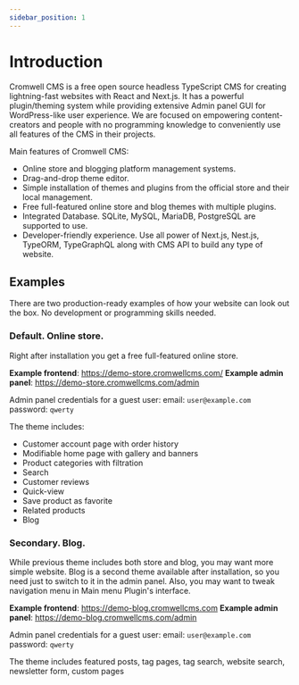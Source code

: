 ```yaml
---
sidebar_position: 1
---
```


# Introduction

Cromwell CMS is a free open source headless TypeScript CMS for creating lightning-fast websites with React and Next.js. It has a powerful plugin/theming system while providing extensive Admin panel GUI for WordPress-like user experience. 
We are focused on empowering content-creators and people with no programming knowledge to conveniently use all features of the CMS in their projects.

Main features of Cromwell CMS:
- Online store and blogging platform management systems.
- Drag-and-drop theme editor.
- Simple installation of themes and plugins from the official store and their local management.
- Free full-featured online store and blog themes with multiple plugins.
- Integrated Database. SQLite, MySQL, MariaDB, PostgreSQL are supported to use.
- Developer-friendly experience. Use all power of Next.js, Nest.js, TypeORM, TypeGraphQL along with CMS API to build any type of website.  

## Examples

There are two production-ready examples of how your website can look out the box. No development or programming skills needed.

### Default. Online store.

Right after installation you get a free full-featured online store.

**Example frontend**: https://demo-store.cromwellcms.com/
**Example admin panel**: https://demo-store.cromwellcms.com/admin

Admin panel credentials for a guest user:
email: `user@example.com`
password: `qwerty`

The theme includes:
- Customer account page with order history
- Modifiable home page with gallery and banners
- Product categories with filtration
- Search
- Customer reviews
- Quick-view
- Save product as favorite
- Related products
- Blog

### Secondary. Blog.

While previous theme includes both store and blog, you may want more simple website. Blog is a second theme available after installation, so you need just to switch to it in the admin panel. Also, you may want to tweak navigation menu in Main menu Plugin's interface.

**Example frontend**: https://demo-blog.cromwellcms.com
**Example admin panel**: https://demo-blog.cromwellcms.com/admin

Admin panel credentials for a guest user:
email: `user@example.com`
password: `qwerty`

The theme includes featured posts, tag pages, tag search, website search, newsletter form, custom pages